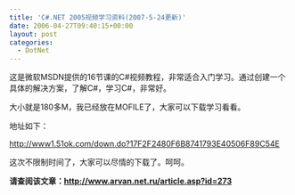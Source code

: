 ```yaml
---
title: 'C#.NET 2005视频学习资料(2007-5-24更新)'
date: 2006-04-27T09:40:15+00:00
layout: post
categories:
  - DotNet
---
```


这是微软MSDN提供的16节课的C#视频教程，非常适合入门学习。通过创建一个具体的解决方案，了解C#，学习C#，非常好。

大小就是180多M，我已经放在MOFILE了，大家可以下载学习看看。

地址如下：

<http://www1.51ok.com/down.do?17F2F2480F6B8741793E40506F89C54E>

这次不限制时间了，大家可以尽情的下载了。呵呵。

**请查阅该文章：<http://www.arvan.net.ru/article.asp?id=273>**